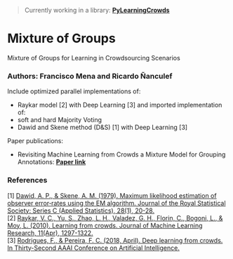 > Currently working in a library: __[PyLearningCrowds](https://github.com/FMena14/PyLearningCrowds)__

# Mixture of Groups
Mixture of Groups for Learning in Crowdsourcing Scenarios
### Authors: Francisco Mena and Ricardo Ñanculef

Include optimized parallel implementations of:
- Raykar model [2] with Deep Learning [3]
and imported implementation of:
- soft and hard Majority Voting 
- Dawid and Skene method (D\&S) [1] with Deep Learning [3]


Paper publications:
- Revisiting Machine Learning from Crowds a Mixture Model for Grouping Annotations: __[Paper link](https://link.springer.com/chapter/10.1007/978-3-030-33904-3_46)__






### References
[1] [Dawid, A. P., & Skene, A. M. (1979). Maximum likelihood estimation of observer error‐rates using the EM algorithm. Journal of the Royal Statistical Society: Series C (Applied Statistics), 28(1), 20-28.](http://crowdsourcing-class.org/readings/downloads/ml/EM.pdf)  
[2] [Raykar, V. C., Yu, S., Zhao, L. H., Valadez, G. H., Florin, C., Bogoni, L., & Moy, L. (2010). Learning from crowds. Journal of Machine Learning Research, 11(Apr), 1297-1322.](http://www.jmlr.org/papers/volume11/raykar10a/raykar10a.pdf)  
[3] [Rodrigues, F., & Pereira, F. C. (2018, April). Deep learning from crowds. In Thirty-Second AAAI Conference on Artificial Intelligence.](https://www.aaai.org/ocs/index.php/AAAI/AAAI18/paper/viewFile/16102/15860)
